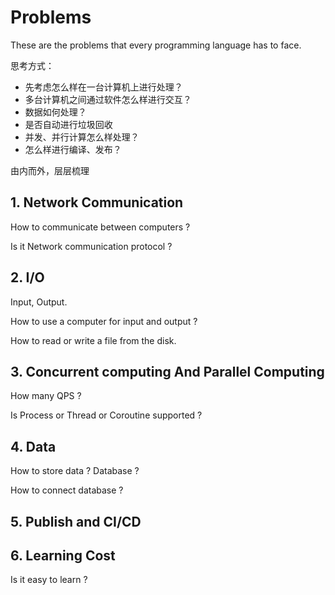 

# Problems

These are the problems that every programming language has to face.

思考方式：

- 先考虑怎么样在一台计算机上进行处理？
- 多台计算机之间通过软件怎么样进行交互？
- 数据如何处理？
- 是否自动进行垃圾回收
- 并发、并行计算怎么样处理？
- 怎么样进行编译、发布？

由内而外，层层梳理



## 1. Network Communication

How to communicate between computers ?

Is it Network communication protocol ?



## 2. I/O

Input, Output.

How to use a computer for input and output ? 

How to read or write a file from the disk.



## 3. Concurrent computing And Parallel Computing

How many QPS ? 

Is Process or Thread or Coroutine supported ?



## 4. Data

How to store data ? Database ?

How to connect database ?



## 5. Publish and CI/CD





## 6. Learning Cost

Is it easy to learn ?









